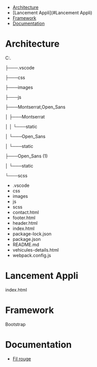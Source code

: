 - [Architecture](#Architecture)
- [Lancement Appli](#Lancement Appli)
- [Framework](#Framework)
- [Documentation](#Documentation)


# Architecture

C:.

├───.vscode

├───css

├───images

├───js

├───Montserrat,Open_Sans

│   ├───Montserrat

│   │   └───static

│   └───Open_Sans

│       └───static

├───Open_Sans (1)

│   └───static

└───scss

- .vscode
- css
- images
- js
- scss
- contact.html
- footer.html
- header.html
- index.html
- package-lock.json
- package.json
- README.md
- vehicules-details.html
- webpack.config.js

# Lancement Appli
index.html

# Framework
Bootstrap

# Documentation
- [Fil rouge](docs/filRougeC3_Georges_LAMBERT.pdf)

